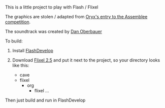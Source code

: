 This is a little project to play with Flash / Flixel


The graphics are stolen / adapted from [Oryx's entry to the Assemblee competition](http://forums.tigsource.com/index.php?topic=8970.0/]).

The soundtrack was created by [Dan Oberbauer](http://www.freesound.org/people/DJ%20Chronos/)

To build:
1. Install [FlashDevelop](http://www.flashdevelop.org)
2. Download [Flixel 2.5](http://flixel.org) and put it next to the project, so your directory looks like this:

    - cave
    - flixel
      - org
        - flixel
          ...

Then just build and run in FlashDevelop